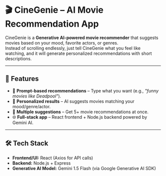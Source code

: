 # 🎬 CineGenie – AI Movie Recommendation App

CineGenie is a **Generative AI-powered movie recommender** that suggests movies based on your mood, favorite actors, or genres.  
Instead of scrolling endlessly, just tell CineGenie what you feel like watching, and it will generate personalized recommendations with short descriptions.

---

## 🚀 Features
- 📝 **Prompt-based recommendations** – Type what you want (e.g., *"funny movies like Deadpool"*).  
- 🎯 **Personalized results** – AI suggests movies matching your mood/genre/actor.  
- 🔄 **Multiple suggestions** – Get 5+ movie recommendations at once.  
- 🌐 **Full-stack app** – React frontend + Node.js backend powered by Gemini AI.  

---

## 🛠️ Tech Stack
- **Frontend/UI:** React (Axios for API calls)  
- **Backend:** Node.js + Express  
- **Generative AI Model:** Gemini 1.5 Flash (via Google Generative AI SDK)  


